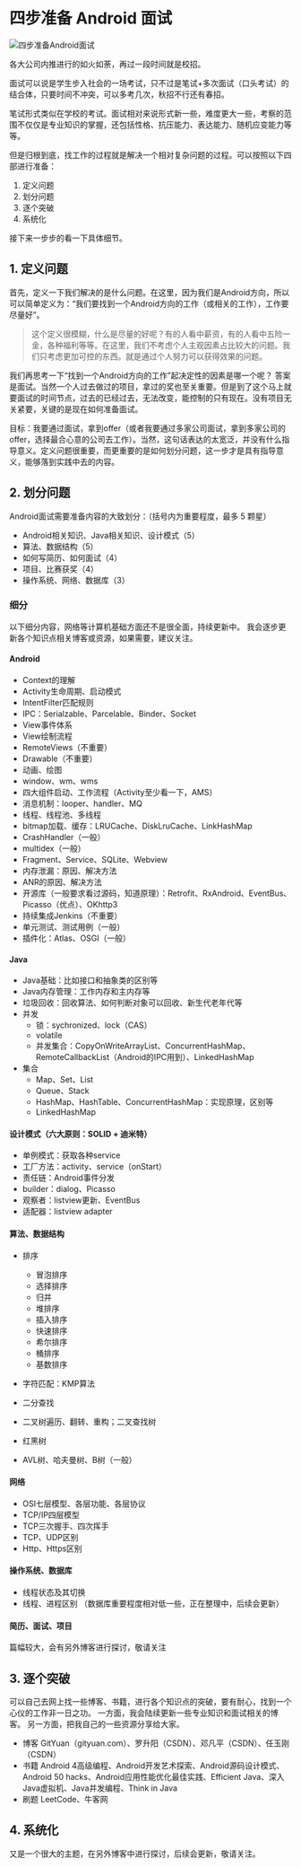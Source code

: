 # 四步准备 Android 面试

![四步准备Android面试](http://upload-images.jianshu.io/upload_images/1214187-053e3709d42521dd.jpg?imageMogr2/auto-orient/strip%7CimageView2/2/w/1240)

各大公司内推进行的如火如荼，再过一段时间就是校招。

面试可以说是学生步入社会的一场考试，只不过是笔试+多次面试（口头考试）的结合体，只要时间不冲突，可以多考几次，秋招不行还有春招。

笔试形式类似在学校的考试。面试相对来说形式新一些，难度更大一些，考察的范围不仅仅是专业知识的掌握，还包括性格、抗压能力、表达能力、随机应变能力等等。

但是归根到底，找工作的过程就是解决一个相对复杂问题的过程。可以按照以下四部进行准备：

1. 定义问题
2. 划分问题
3. 逐个突破
4. 系统化

接下来一步步的看一下具体细节。

## 1. 定义问题

首先，定义一下我们解决的是什么问题。在这里，因为我们是Android方向，所以可以简单定义为：“我们要找到一个Android方向的工作（或相关的工作），工作要尽量好”。

> 这个定义很模糊，什么是尽量的好呢？有的人看中薪资，有的人看中五险一金，各种福利等等。在这里，我们不考虑个人主观因素占比较大的问题。我们只考虑更加可控的东西。就是通过个人努力可以获得效果的问题。  

我们再思考一下“找到一个Android方向的工作”起决定性的因素是哪一个呢？
答案是面试。当然一个人过去做过的项目，拿过的奖也至关重要。但是到了这个马上就要面试的时间节点，过去的已经过去，无法改变，能控制的只有现在。没有项目无关紧要，关键的是现在如何准备面试。

目标：我要通过面试，拿到offer（或者我要通过多家公司面试，拿到多家公司的offer，选择最合心意的公司去工作）。当然，这句话表达的太宽泛，并没有什么指导意义。定义问题很重要，而更重要的是如何划分问题，这一步才是具有指导意义，能够落到实践中去的内容。

## 2. 划分问题

Android面试需要准备内容的大致划分：（括号内为重要程度，最多 5 颗星）

- Android相关知识、Java相关知识、设计模式（5）
- 算法、数据结构（5）
- 如何写简历、如何面试（4）
- 项目、比赛获奖（4）
- 操作系统、网络、数据库（3）

### 细分

以下细分内容，网络等计算机基础方面还不是很全面，持续更新中。
我会逐步更新各个知识点相关博客或资源，如果需要，建议关注。

#### Android

- Context的理解
- Activity生命周期、启动模式
- IntentFilter匹配规则
- IPC：Serialzable、Parcelable、Binder、Socket
- View事件体系
- View绘制流程
- RemoteViews（不重要）
- Drawable（不重要）
- 动画、绘图
- window、wm、wms
- 四大组件启动、工作流程（Activity至少看一下，AMS）
- 消息机制：looper、handler、MQ
- 线程、线程池、多线程
- bitmap加载、缓存：LRUCache、DiskLruCache、LinkHashMap
- CrashHandler（一般）
- multidex（一般）
- Fragment、Service、SQLite、Webview
- 内存泄漏：原因、解决方法
- ANR的原因、解决方法
- 开源库（一般要求看过源码，知道原理）：Retrofit、RxAndroid、EventBus、Picasso（优点）、OKhttp3
- 持续集成Jenkins（不重要）
- 单元测试、测试用例（一般）
- 插件化：Atlas、OSGI（一般）

#### Java

- Java基础：比如接口和抽象类的区别等
- Java内存管理：工作内存和主内存等
- 垃圾回收：回收算法、如何判断对象可以回收、新生代老年代等
- 并发
  - 锁：sychronized、lock（CAS）
  - volatile
  - 并发集合：CopyOnWriteArrayList、ConcurrentHashMap、RemoteCallbackList（Android的IPC用到）、LinkedHashMap
- 集合
  - Map、Set、List
  - Queue、Stack
  - HashMap、HashTable、ConcurrentHashMap：实现原理，区别等
  - LinkedHashMap

#### 设计模式（六大原则：SOLID + 迪米特）

- 单例模式：获取各种service
- 工厂方法：activity、service（onStart）
- 责任链：Android事件分发
- builder：dialog、Picasso
- 观察者：listview更新、EventBus
- 适配器：listview adapter

#### 算法、数据结构

- 排序
  - 冒泡排序
  - 选择排序
  - 归并
  - 堆排序
  - 插入排序
  - 快速排序
  - 希尔排序
  - 桶排序
  - 基数排序

- 字符匹配：KMP算法
- 二分查找
- 二叉树遍历、翻转、重构；二叉查找树
- 红黑树
- AVL树、哈夫曼树、B树（一般）

#### 网络

- OSI七层模型、各层功能、各层协议
- TCP/IP四层模型
- TCP三次握手、四次挥手
- TCP、UDP区别
- Http、Https区别

#### 操作系统、数据库

- 线程状态及其切换
- 线程、进程区别
（数据库重要程度相对低一些，正在整理中，后续会更新）

#### 简历、面试、项目

篇幅较大，会有另外博客进行探讨，敬请关注

## 3. 逐个突破

可以自己去网上找一些博客、书籍，进行各个知识点的突破，要有耐心，找到一个心仪的工作非一日之功。
一方面，我会陆续更新一些专业知识和面试相关的博客。
另一方面，把我自己的一些资源分享给大家。

- 博客
GitYuan（gityuan.com）、罗升阳（CSDN）、邓凡平（CSDN）、任玉刚（CSDN）
- 书籍
Android 4高级编程、Android开发艺术探索、Android源码设计模式、Android 50 hacks、Android应用性能优化最佳实践、Efficient Java、深入Java虚拟机、Java并发编程、Think in Java
- 刷题
LeetCode、牛客网

## 4. 系统化

又是一个很大的主题，在另外博客中进行探讨，后续会更新，敬请关注。